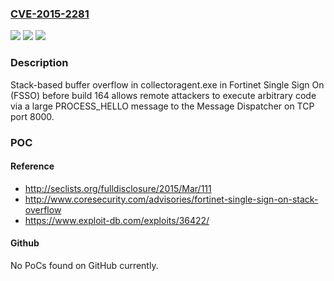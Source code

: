 ### [CVE-2015-2281](https://cve.mitre.org/cgi-bin/cvename.cgi?name=CVE-2015-2281)
![](https://img.shields.io/static/v1?label=Product&message=n%2Fa&color=blue)
![](https://img.shields.io/static/v1?label=Version&message=n%2Fa&color=blue)
![](https://img.shields.io/static/v1?label=Vulnerability&message=n%2Fa&color=brighgreen)

### Description

Stack-based buffer overflow in collectoragent.exe in Fortinet Single Sign On (FSSO) before build 164 allows remote attackers to execute arbitrary code via a large PROCESS_HELLO message to the Message Dispatcher on TCP port 8000.

### POC

#### Reference
- http://seclists.org/fulldisclosure/2015/Mar/111
- http://www.coresecurity.com/advisories/fortinet-single-sign-on-stack-overflow
- https://www.exploit-db.com/exploits/36422/

#### Github
No PoCs found on GitHub currently.

